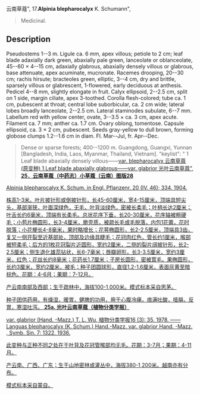 云南草蔻",
17.**Alpinia blepharocalyx** K. Schumann",

> Medicinal.

## Description
Pseudostems 1--3 m. Ligule ca. 6 mm, apex villous; petiole to 2 cm; leaf blade adaxially dark green, abaxially pale green, lanceolate or oblanceolate, 45--60 × 4--15 cm, adaxially glabrous, abaxially densely villous or glabrous, base attenuate, apex acuminate, mucronate. Racemes drooping, 20--30 cm; rachis hirsute; bracteoles green, elliptic, 3--4 cm, dry and brittle, sparsely villous or glabrescent, 1-flowered, early deciduous at anthesis. Pedicel 4--8 mm, slightly elongate in fruit. Calyx ellipsoid, 2--2.5 cm, split on 1 side, margin ciliate, apex 3-toothed. Corolla flesh-colored; tube ca. 1 cm, pubescent at throat; central lobe suborbicular, ca. 2 cm wide; lateral lobes broadly lanceolate, 2--2.5 cm. Lateral staminodes subulate, 6--7 mm. Labellum red with yellow center, ovate, 3--3.5 × ca. 3 cm, apex acute. Filament ca. 7 mm; anther ca. 1.7 cm. Ovary oblong, tomentose. Capsule ellipsoid, ca. 3 × 2 cm, pubescent. Seeds gray-yellow to dull brown, forming globose clumps 1.2--1.6 cm in diam. Fl. Mar--Jul, fr. Apr--Dec.

> Dense or sparse forests; 400--1200 m. Guangdong, Guangxi, Yunnan [Bangladesh, India, Laos, Myanmar, Thailand, Vietnam].
  "keylist": "
1 Leaf blade abaxially densely villous——<a href='/info/Alpinia blepharocalyx var. blepharocalyx?t=foc'>var. blepharocalyx 云南草蔻 (原变种)
1 Leaf blade abaxially glabrous——<a href='/info/Alpinia blepharocalyx var. glabrior?t=foc'>var. glabrior 光叶云南草蔻",
**25．云南草蔻（中药志）小草蔻（云南）图版28**

Alpinia blepharocalyx K. Schum. in Engl. Pflanzenr. 20 (IV. 46); 334. 1904.

株高1-3米。叶片披针形或倒披针形，长45-60厘米，宽4-15厘米，顶端具短尖头，基部渐狭，叶面深绿色，无毛，叶背淡绿色，密被长柔毛；叶柄长达2厘米；叶舌长约6毫米，顶端有长柔毛。总状花序下垂，长20-30厘米，花序轴被粗硬毛；小苞片椭圆形，长3-4厘米，脆壳质，被疏长毛或毛脱落，内包1花蕾，花时脱落；小花梗长4-8毫米，果时略增长；花萼椭圆形，长2-2.5厘米，顶端具3齿，复又一侧开裂至近基部处，顶部及边缘具睫毛；花冠肉红色，管长约1厘米，喉部被短柔毛；后方的1枚花冠裂片近圆形，宽约2厘米，二侧的裂片阔披针形，长2-2.5厘米；侧生退化雄蕊钻状，长6-7毫米；唇瓣卵形，长3-3.5厘米，宽约3厘米，红色；花丝长约8毫米；花药长1.7厘米；子房长圆形，密被茸毛。果椭圆形，长约3厘米，宽约2厘米，被毛；种子团圆球形，直径1.2-1.6厘米，表面灰黄至暗棕色。花期：4-6月；果期：7-12月。

产云南南部及西部；生于疏林中，海拔100-1,000米。模式标本采自思茅。

种子团供药用，有燥湿，暖胃，健脾的功用，用于心腹冷痛，痞满吐酸，噎膈，反胃，寒湿吐泻。
**25a. 光叶云南草蔻（植物分类学报）**

var. glabrior (Hand. -Mazz.) T. L. Wu, 植物分类学报16 (3): 35. 1978. ——Languas blepharocalyx (K. Schum.) Hand.-Mazz. var. glabrior Hand. -Mazz. , Symb. Sin. 7: 1322. 1936.

此变种与正种不同之处在于叶背及花冠管喉部均无毛。花期：3-7月；果期：4-11月。

产云南、广西、广东；生于山地密林或灌丛中，海拔380-1,200米。越南亦有分布。

模式标本采自蒙自。
